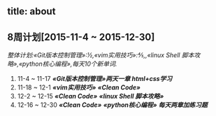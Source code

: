 title: about
---

## 8周计划[2015-11-4 ~ 2015-12-30]
*整体计划:«Git版本控制管理»:½,«vim实用技巧»:⅘,,«linux Shell 脚本攻略»,«python核心编程»,每天10个新单词.*
1. 11-4 ~ 11-17
***«Git版本控制管理»两天一章***
***html+css学习***
2. 11-18 ~ 12-1
***«vim实用技巧»***
***«Clean Code»***
3. 12-2 ~ 12-15
***«Clean Code»***
***«linux Shell 脚本攻略»***
4. 12-16 ~ 12-30 
***«Clean Code»***
***«python核心编程» 每天两章加练习题***

